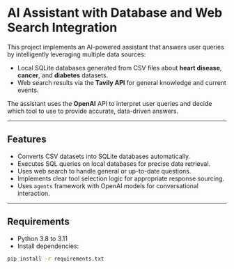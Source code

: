 # AI Assistant with Database and Web Search Integration

This project implements an AI-powered assistant that answers user queries by intelligently leveraging multiple data sources:
- Local SQLite databases generated from CSV files about **heart disease**, **cancer**, and **diabetes** datasets.
- Web search results via the **Tavily API** for general knowledge and current events.

The assistant uses the **OpenAI** API to interpret user queries and decide which tool to use to provide accurate, data-driven answers.

---

## Features

- Converts CSV datasets into SQLite databases automatically.
- Executes SQL queries on local databases for precise data retrieval.
- Uses web search to handle general or up-to-date questions.
- Implements clear tool selection logic for appropriate response sourcing.
- Uses `agents` framework with OpenAI models for conversational interaction.

---

## Requirements

- Python 3.8 to 3.11
- Install dependencies:

```bash
pip install -r requirements.txt

